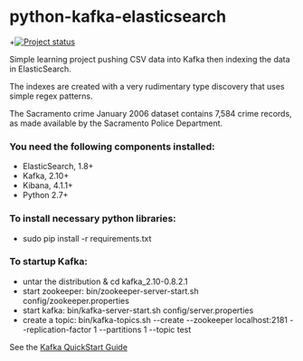 # python-kafka-elasticsearch

+[![Project status](https://img.shields.io/badge/Project%20Status-MildlyActive-brightgreen.svg)](#status)


Simple learning project pushing CSV data into Kafka then indexing the data in ElasticSearch.

The indexes are created with a very rudimentary type discovery that uses simple regex patterns.

The Sacramento crime January 2006 dataset contains 7,584 crime records, as made available by the Sacramento Police Department.

### You need the following components installed:

* ElasticSearch, 1.8+
* Kafka, 2.10+
* Kibana, 4.1.1+
* Python 2.7+

### To install necessary python libraries:

* sudo pip install -r requirements.txt

### To startup Kafka:

* untar the distribution & cd kafka_2.10-0.8.2.1
* start zookeeper: bin/zookeeper-server-start.sh config/zookeeper.properties
* start kafka: bin/kafka-server-start.sh config/server.properties
* create a topic: bin/kafka-topics.sh --create --zookeeper localhost:2181 --replication-factor 1 --partitions 1 --topic test

See the [Kafka QuickStart Guide ](http://kafka.apache.org/documentation.html#quickstart)
